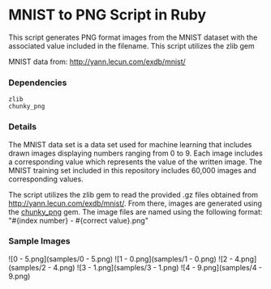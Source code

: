 MNIST to PNG Script in Ruby
===

This script generates PNG format images from the MNIST dataset with the associated value included in the filename. This script utilizes the zlib gem 

MNIST data from: <http://yann.lecun.com/exdb/mnist/>

### Dependencies
```
zlib
chunky_png
```

### Details

The MNIST data set is a data set used for machine learning that includes drawn images displaying numbers ranging from 0 to 9. Each image includes a corresponding value which represents the value of the written image. The MNIST training set included in this repository includes 60,000 images and corresponding values. 

The script utilizes the zlib gem to read the provided .gz files obtained from <http://yann.lecun.com/exdb/mnist/>. From there, images are generated using the [chunky_png](http://chunkypng.com/) gem. The image files are named using the following format: "#{index number} - #{correct value}.png"

### Sample Images

![0 - 5.png](samples/0 - 5.png)
![1 - 0.png](samples/1 - 0.png)
![2 - 4.png](samples/2 - 4.png)
![3 - 1.png](samples/3 - 1.png)
![4 - 9.png](samples/4 - 9.png)